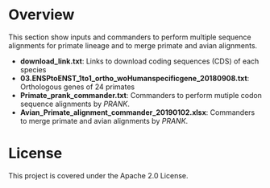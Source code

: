 # Overview
This section show inputs and commanders to perform multiple sequence alignments for primate lineage and to merge primate and avian alignments.

  * **download_link.txt**: Links to download coding sequences (CDS) of each species
  * **03.ENSPtoENST_1to1_ortho_woHumanspecificgene_20180908.txt**: Orthologous genes of 24 primates
  * **Primate_prank_commander.txt**: Commanders to perform mutiple codon sequence alignments by _PRANK_.
  * **Avian_Primate_alignment_commander_20190102.xlsx**: Commanders to merge primate and avian alignments by _PRANK_.
 
# License
This project is covered under the Apache 2.0 License.

